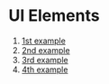 # UI Elements

1. [1st example](https://codepen.io/alexandracaulea/full/zYxmoop)
2. [2nd example](https://codepen.io/alexandracaulea/full/QWwJgdM)
3. [3rd example](https://codepen.io/alexandracaulea/full/wvBLyqJ)
4. [4th example](https://codepen.io/alexandracaulea/full/xxGVPYd)
